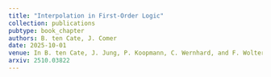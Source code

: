 ```yaml
---
title: "Interpolation in First-Order Logic"
collection: publications
pubtype: book_chapter
authors: B. ten Cate, J. Comer
date: 2025-10-01
venue: In B. ten Cate, J. Jung, P. Koopmann, C. Wernhard, and F. Wolter (eds.), Theory and Applications of Craig Interpolation. Ubiquity Press, 2026 (To appear)
arxiv: 2510.03822
---
```

